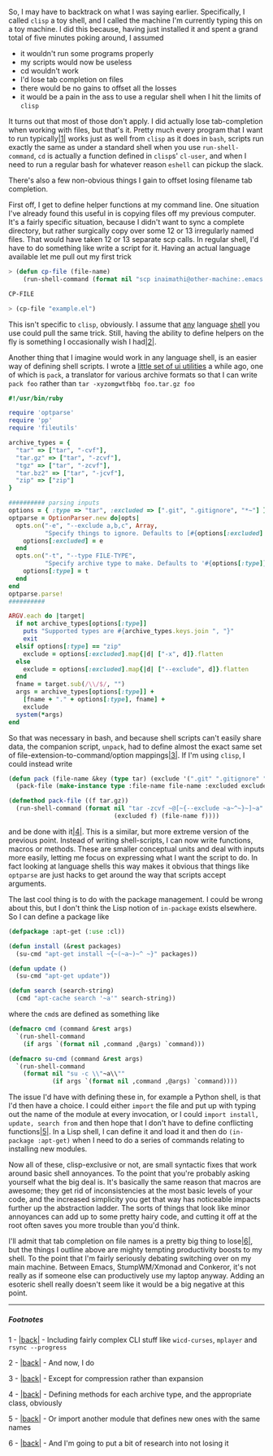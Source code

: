 So, I may have to backtrack on what I was saying earlier. Specifically, I called `clisp` a toy shell, and I called the machine I'm currently typing this on a toy machine. I did this because, having just installed it and spent a grand total of five minutes poking around, I assumed


- it wouldn't run some programs properly
- my scripts would now be useless
- cd wouldn't work
- I'd lose tab completion on files
- there would be no gains to offset all the losses
- it would be a pain in the ass to use a regular shell when I hit the limits of `clisp`


It turns out that most of those don't apply. I did actually lose tab-completion when working with files, but that's it. Pretty much every program that I want to run typically<a name="note-Sun-Jan-29-015617EST-2012"></a>[|1|](#foot-Sun-Jan-29-015617EST-2012) works just as well from `clisp` as it does in `bash`, scripts run exactly the same as under a standard shell when you use `run-shell-command`, `cd` is actually a function defined in `clisp`s' `cl-user`, and when I need to run a regular bash for whatever reason `eshell` can pickup the slack.

There's also a few non-obvious things I gain to offset losing filename tab completion.

First off, I get to define helper functions at my command line. One situation I've already found this useful in is copying files off my previous computer. It's a fairly specific situation, because I didn't want to sync a complete directory, but rather surgically copy over some 12 or 13 irregularly named files. That would have taken 12 or 13 separate scp calls. In regular shell, I'd have to do something like write a script for it. Having an actual language available let me pull out my first trick

```lisp
> (defun cp-file (file-name) 
    (run-shell-command (format nil "scp inaimathi@other-machine:.emacs.d/~a .emacs.d/")))

CP-FILE

> (cp-file "example.el")
```

This isn't specific to `clisp`, obviously. I assume that [any](http://rbjl.net/43-use-fresh-ruby-as-your-shell) language [shell](http://stackoverflow.com/questions/209470/can-i-use-python-as-a-bash-replacement) you use could pull the same trick. Still, having the ability to define helpers on the fly is something I occasionally wish I had<a name="note-Sun-Jan-29-015814EST-2012"></a>[|2|](#foot-Sun-Jan-29-015814EST-2012).

Another thing that I imagine would work in any language shell, is an easier way of defining shell scripts. I wrote a [little set of ui utilities](https://github.com/Inaimathi/shell-ui) a while ago, one of which is `pack`, a translator for various archive formats so that I can write `pack foo` rather than `tar -xyzomgwtfbbq foo.tar.gz foo`

```ruby
#!/usr/bin/ruby

require 'optparse'
require 'pp'
require 'fileutils'

archive_types = {
  "tar" => ["tar", "-cvf"],
  "tar.gz" => ["tar", "-zcvf"],
  "tgz" => ["tar", "-zcvf"],
  "tar.bz2" => ["tar", "-jcvf"],
  "zip" => ["zip"]
}

########## parsing inputs
options = { :type => "tar", :excluded => [".git", ".gitignore", "*~"] }
optparse = OptionParser.new do|opts|
  opts.on("-e", "--exclude a,b,c", Array,
          "Specify things to ignore. Defaults to [#{options[:excluded].join ", "}]") do |e|
    options[:excluded] = e
  end
  opts.on("-t", "--type FILE-TYPE",
          "Specify archive type to make. Defaults to '#{options[:type]}'. Supported types: #{archive_types.keys.join ", "}") do |t|
    options[:type] = t
  end
end
optparse.parse!
##########

ARGV.each do |target|
  if not archive_types[options[:type]]
    puts "Supported types are #{archive_types.keys.join ", "}"
    exit
  elsif options[:type] == "zip"
    exclude = options[:excluded].map{|d| ["-x", d]}.flatten
  else
    exclude = options[:excluded].map{|d| ["--exclude", d]}.flatten
  end
  fname = target.sub(/\\/$/, "")
  args = archive_types[options[:type]] +
    [fname + "." + options[:type], fname] +
    exclude
  system(*args)
end
```

So that was necessary in bash, and because shell scripts can't easily share data, the companion script, `unpack`, had to define almost the exact same set of file-extension-to-command/option mappings<a name="note-Sun-Jan-29-015954EST-2012"></a>[|3|](#foot-Sun-Jan-29-015954EST-2012). If I'm using `clisp`, I could instead write

```lisp
(defun pack (file-name &key (type tar) (exclude '(".git" ".gitignore" "*~"))) 
  (pack-file (make-instance type :file-name file-name :excluded exclude)))

(defmethod pack-file ((f tar.gz))
  (run-shell-command (format nil "tar -zcvf ~@[~{--exclude ~a~^~}~]~a" 
                             (excluded f) (file-name f))))
```

and be done with it<a name="note-Sun-Jan-29-020048EST-2012"></a>[|4|](#foot-Sun-Jan-29-020048EST-2012). This is a similar, but more extreme version of the previous point. Instead of writing shell-scripts, I can now write functions, macros or methods. These are smaller conceptual units and deal with inputs more easily, letting me focus on expressing what I want the script to do. In fact looking at language shells this way makes it obvious that things like `optparse` are just hacks to get around the way that scripts accept arguments.

The last cool thing is to do with the package management. I could be wrong about this, but I don't think the Lisp notion of `in-package` exists elsewhere. So I can define a package like

```lisp
(defpackage :apt-get (:use :cl))

(defun install (&rest packages)
  (su-cmd "apt-get install ~{~(~a~)~^ ~}" packages))

(defun update () 
  (su-cmd "apt-get update"))

(defun search (search-string) 
  (cmd "apt-cache search '~a'" search-string))
```

where the `cmd`s are defined as something like

```lisp
(defmacro cmd (command &rest args)
  `(run-shell-command 
    (if args `(format nil ,command ,@args) `command)))

(defmacro su-cmd (command &rest args)
  `(run-shell-command 
    (format nil "su -c \\"~a\\""
            (if args `(format nil ,command ,@args) `command))))
```

The issue I'd have with defining these in, for example a Python shell, is that I'd then have a choice. I could either `import` the file and put up with typing out the name of the module at every invocation, or I could `import install, update, search from` and then hope that I don't have to define conflicting functions<a name="note-Sun-Jan-29-020437EST-2012"></a>[|5|](#foot-Sun-Jan-29-020437EST-2012). In a Lisp shell, I can define it and load it and then do `(in-package :apt-get)` when I need to do a series of commands relating to installing new modules.

Now all of these, clisp-exclusive or not, are small syntactic fixes that work around basic shell annoyances. To the point that you're probably asking yourself what the big deal is. It's basically the same reason that macros are awesome; they get rid of inconsistencies at the most basic levels of your code, and the increased simplicity you get that way has noticeable impacts further up the abstraction ladder. The sorts of things that look like minor annoyances can add up to some pretty hairy code, and cutting it off at the root often saves you more trouble than you'd think.

I'll admit that tab completion on file names is a pretty big thing to lose<a name="note-Sun-Jan-29-020554EST-2012"></a>[|6|](#foot-Sun-Jan-29-020554EST-2012), but the things I outline above are mighty tempting productivity boosts to my shell. To the point that I'm fairly seriously debating switching over on my main machine. Between Emacs, StumpWM/Xmonad and Conkeror, it's not really as if someone else can productively use my laptop anyway. Adding an esoteric shell really doesn't seem like it would be a big negative at this point.


* * *
##### Footnotes

1 - <a name="foot-Sun-Jan-29-015617EST-2012"></a>[|back|](#note-Sun-Jan-29-015617EST-2012) - Including fairly complex CLI stuff like `wicd-curses`, `mplayer` and `rsync --progress`

2 - <a name="foot-Sun-Jan-29-015814EST-2012"></a>[|back|](#note-Sun-Jan-29-015814EST-2012) - And now, I do

3 - <a name="foot-Sun-Jan-29-015954EST-2012"></a>[|back|](#note-Sun-Jan-29-015954EST-2012) - Except for compression rather than expansion

4 - <a name="foot-Sun-Jan-29-020048EST-2012"></a>[|back|](#note-Sun-Jan-29-020048EST-2012) - Defining methods for each archive type, and the appropriate class, obviously

5 - <a name="foot-Sun-Jan-29-020437EST-2012"></a>[|back|](#note-Sun-Jan-29-020437EST-2012) - Or import another module that defines new ones with the same names

6 - <a name="foot-Sun-Jan-29-020554EST-2012"></a>[|back|](#note-Sun-Jan-29-020554EST-2012) - And I'm going to put a bit of research into not losing it
